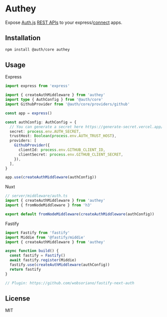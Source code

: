 # Authey

Expose [Auth.js](https://authjs.dev/) [REST APIs](https://authjs.dev/reference/rest-api) to your express/[connect](https://www.npmjs.com/package/connect) apps.

## Installation

```bash
npm install @auth/core authey
```

## Usage

Express

```ts
import express from 'express'

import { createAuthMiddleware } from 'authey'
import type { AuthConfig } from '@auth/core'
import GithubProvider from '@auth/core/providers/github'

const app = express()

const authConfig: AuthConfig = {
  // You can generate a secret here https://generate-secret.vercel.app/32
  secret: process.env.AUTH_SECRET,
  trustHost: Boolean(process.env.AUTH_TRUST_HOST),
  providers: [
    GithubProvider({
      clientId: process.env.GITHUB_CLIENT_ID,
      clientSecret: process.env.GITHUB_CLIENT_SECRET,
    }),
  ],
}

app.use(createAuthMiddleware(authConfig))
```

Nuxt

```ts
// server/middleware/auth.ts
import { createAuthMiddleware } from 'authey'
import { fromNodeMiddleware } from 'h3'

export default fromNodeMiddleware(createAuthMiddleware(authConfig))
```

Fastify

```ts
import Fastify from 'fastify'
import Middie from '@fastify/middie'
import { createAuthMiddleware } from 'authey'

async function build() {
  const fastify = Fastify()
  await fastify.register(Middie)
  fastify.use(createAuthMiddleware(authConfig))
  return fastify
}

// Plugin: https://github.com/wobsoriano/fastify-next-auth
```

## License

MIT
